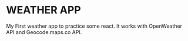# WEATHER APP

My First weather app to practice some react. It works with OpenWeather API and Geocode.maps.co API.
